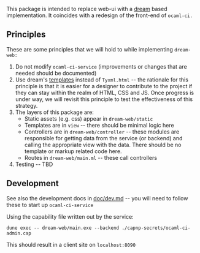 This package is intended to replace web-ui with a [dream](https://aantron.github.io/dream/) based implementation. It coincides with a redesign of the front-end of `ocaml-ci.`

## Principles

These are some principles that we will hold to while implementing `dream-web:`

1. Do not modify `ocaml-ci-service` (improvements or changes that are needed should be documented)
2. Use dream's [templates](https://aantron.github.io/dream/#templates) instead of `Tyxml.html` -- the rationale for this principle is that it is easier for a designer to contribute to the project if they can stay within the realm of HTML, CSS and JS. Once progress is under way, we will revisit this principle to test the effectiveness of this strategy.
3. The layers of this package are:
   - Static assets (e.g. css) appear in `dream-web/static`
   - Templates are in `view` -- there should be minimal logic here
   - Controllers are in `dream-web/controller` -- these modules are responsible for getting data from the service (or backend) and calling the appropriate view with the data. There should be no template or markup related code here.
   - Routes in `dream-web/main.ml` -- these call controllers
4. Testing -- TBD


## Development

See also the development docs in [doc/dev.md](doc/dev.md) -- you will need to follow these to start up `ocaml-ci-service`

Using the capability file written out by the service:

``` shell
dune exec -- dream-web/main.exe --backend ./capnp-secrets/ocaml-ci-admin.cap
```

This should result in a client site on `localhost:8090`

